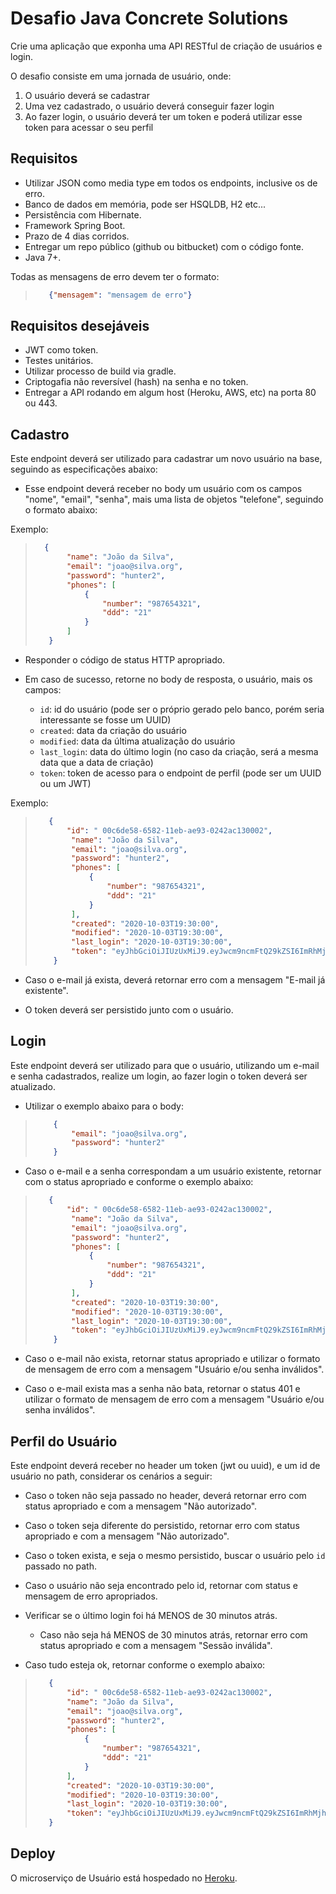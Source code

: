 # Desafio Java Concrete Solutions

Crie uma aplicação que exponha uma API RESTful de criação de usuários e login.

O desafio consiste em uma jornada de usuário, onde:
1. O usuário deverá se cadastrar
2. Uma vez cadastrado, o usuário deverá conseguir fazer login
3. Ao fazer login, o usuário deverá ter um token e poderá utilizar esse token para acessar o seu perfil

## Requisitos

* Utilizar JSON como media type em todos os endpoints, inclusive os de erro.
* Banco de dados em memória, pode ser HSQLDB, H2 etc...
* Persistência com Hibernate.
* Framework Spring Boot.
* Prazo de 4 dias corridos.
* Entregar um repo público (github ou bitbucket) com o código fonte.
* Java 7+.

Todas as mensagens de erro devem ter o formato:
>
>```json
>    {"mensagem": "mensagem de erro"}
>```

## Requisitos desejáveis

* JWT como token.
* Testes unitários.
* Utilizar processo de build via gradle.
* Criptogafia não reversível (hash) na senha e no token.
* Entregar a API rodando em algum host (Heroku, AWS, etc) na porta 80 ou 443.

## Cadastro
Este endpoint deverá ser utilizado para cadastrar um novo usuário na base, seguindo as especificações abaixo:

* Esse endpoint deverá receber no body um usuário com os campos "nome", "email", "senha", mais uma lista de objetos "telefone", seguindo o formato abaixo:

Exemplo:

>```json
>   {
>        "name": "João da Silva",
>        "email": "joao@silva.org",
>        "password": "hunter2",
>        "phones": [
>            {
>                "number": "987654321",
>                "ddd": "21"
>            }
>        ]
>    }
>```

* Responder o código de status HTTP apropriado.
  
* Em caso de sucesso, retorne no body de resposta, o usuário, mais os campos:
    * `id`: id do usuário (pode ser o próprio gerado pelo banco, porém seria interessante se fosse um UUID)
    * `created`: data da criação do usuário
    * `modified`: data da última atualização do usuário
    * `last_login`: data do último login (no caso da criação, será a mesma data que a  data de criação)
    * `token`: token de acesso para o endpoint de perfil (pode ser um UUID ou um JWT)

Exemplo:

>```json
>    {   
>        "id": " 00c6de58-6582-11eb-ae93-0242ac130002",
>         "name": "João da Silva",
>         "email": "joao@silva.org",
>         "password": "hunter2",
>         "phones": [
>             {
>                 "number": "987654321",
>                 "ddd": "21"
>             }
>         ],
>         "created": "2020-10-03T19:30:00",
>         "modified": "2020-10-03T19:30:00",
>         "last_login": "2020-10-03T19:30:00",
>         "token": "eyJhbGciOiJIUzUxMiJ9.eyJwcm9ncmFtQ29kZSI6ImRhMjhiNjk4MDM0M2I3ZjE3ODUwMDgyNzlmNzI0MGJiNWNmZDAyNjYiLCJ1c2VySWQiOiI1ZjkyZGI3Y2M3MDgxYjliOTZmNGNlNDkiLCJwZXJzb25JZCI6IjVmOTJkYjdjYzcwODFiOWI5NmY0Y2U0OSIsInVzZXJUeXBlIjoiQUNDT1VOVCIsInNlc3Npb25JZCI6Ijc1NWM0MTcyLWYyYjgtNDRiYS1hMzgzLTBlZGI2NzdlYTZiYyIsInJvbGVzIjoiIiwic3ViIjoiNjk0MjA2NjMwMzUiLCJhdWQiOiJ1bmtub3duIiwiaWF0IjoxNjA3NTM0MzU1LCJleHAiOjE2MDc1MzQ1MzV9.3GNRIE4ND_NSbe7cDYoVRUMMXj-_sZmwE_oX-u6Ju7xnUYipEjKz1A2m7mUfPa08BY3USe5zau220u0Zij3LEA"
>     }
> ```

* Caso o e-mail já exista, deverá retornar erro com a mensagem "E-mail já existente".
  
* O token deverá ser persistido junto com o usuário.

## Login 

Este endpoint deverá ser utilizado para que o usuário, utilizando um e-mail e senha cadastrados, realize um login, ao fazer login o token deverá ser atualizado.

* Utilizar o exemplo abaixo para o body:

> ```json
>     {
>         "email": "joao@silva.org",
>         "password": "hunter2"
>     }
> ```

* Caso o e-mail e a senha correspondam a um usuário existente, retornar com o status apropriado e conforme o exemplo abaixo:
  
>```json
>    {   
>        "id": " 00c6de58-6582-11eb-ae93-0242ac130002",
>         "name": "João da Silva",
>         "email": "joao@silva.org",
>         "password": "hunter2",
>         "phones": [
>             {
>                 "number": "987654321",
>                 "ddd": "21"
>             }
>         ],
>         "created": "2020-10-03T19:30:00",
>         "modified": "2020-10-03T19:30:00",
>         "last_login": "2020-10-03T19:30:00",
>         "token": "eyJhbGciOiJIUzUxMiJ9.eyJwcm9ncmFtQ29kZSI6ImRhMjhiNjk4MDM0M2I3ZjE3ODUwMDgyNzlmNzI0MGJiNWNmZDAyNjYiLCJ1c2VySWQiOiI1ZjkyZGI3Y2M3MDgxYjliOTZmNGNlNDkiLCJwZXJzb25JZCI6IjVmOTJkYjdjYzcwODFiOWI5NmY0Y2U0OSIsInVzZXJUeXBlIjoiQUNDT1VOVCIsInNlc3Npb25JZCI6Ijc1NWM0MTcyLWYyYjgtNDRiYS1hMzgzLTBlZGI2NzdlYTZiYyIsInJvbGVzIjoiIiwic3ViIjoiNjk0MjA2NjMwMzUiLCJhdWQiOiJ1bmtub3duIiwiaWF0IjoxNjA3NTM0MzU1LCJleHAiOjE2MDc1MzQ1MzV9.3GNRIE4ND_NSbe7cDYoVRUMMXj-_sZmwE_oX-u6Ju7xnUYipEjKz1A2m7mUfPa08BY3USe5zau220u0Zij3LEA"
>     }
> ```

* Caso o e-mail não exista, retornar status apropriado e utilizar o formato de mensagem de erro com a mensagem "Usuário e/ou senha inválidos".

* Caso o e-mail exista mas a senha não bata, retornar o status 401 e utilizar o formato de mensagem de erro com a mensagem "Usuário e/ou senha inválidos".

## Perfil do Usuário

Este endpoint deverá receber no header um token (jwt ou uuid), e um id de usuário no path, considerar os cenários a seguir:

* Caso o token não seja passado no header, deverá retornar erro com status apropriado e com a mensagem "Não autorizado".

* Caso o token seja diferente do persistido, retornar erro com status apropriado e com a mensagem "Não autorizado".
  
* Caso o token exista, e seja o mesmo persistido, buscar o usuário pelo `id` passado no path.

* Caso o usuário não seja encontrado pelo id, retornar com status e mensagem de erro apropriados.

* Verificar se o último login foi há MENOS de 30 minutos atrás. 
     * Caso não seja há MENOS de 30 minutos atrás, retornar erro com status apropriado e com a mensagem "Sessão inválida".
  
* Caso tudo esteja ok, retornar conforme o exemplo abaixo:
  
>```json
>    {   
>        "id": " 00c6de58-6582-11eb-ae93-0242ac130002",
>        "name": "João da Silva",
>        "email": "joao@silva.org",
>        "password": "hunter2",
>        "phones": [
>            {
>                "number": "987654321",
>                "ddd": "21"
>            }
>        ],
>        "created": "2020-10-03T19:30:00",
>        "modified": "2020-10-03T19:30:00",
>        "last_login": "2020-10-03T19:30:00",
>        "token": "eyJhbGciOiJIUzUxMiJ9.eyJwcm9ncmFtQ29kZSI6ImRhMjhiNjk4MDM0M2I3ZjE3ODUwMDgyNzlmNzI0MGJiNWNmZDAyNjYiLCJ1c2VySWQiOiI1ZjkyZGI3Y2M3MDgxYjliOTZmNGNlNDkiLCJwZXJzb25JZCI6IjVmOTJkYjdjYzcwODFiOWI5NmY0Y2U0OSIsInVzZXJUeXBlIjoiQUNDT1VOVCIsInNlc3Npb25JZCI6Ijc1NWM0MTcyLWYyYjgtNDRiYS1hMzgzLTBlZGI2NzdlYTZiYyIsInJvbGVzIjoiIiwic3ViIjoiNjk0MjA2NjMwMzUiLCJhdWQiOiJ1bmtub3duIiwiaWF0IjoxNjA3NTM0MzU1LCJleHAiOjE2MDc1MzQ1MzV9.3GNRIE4ND_NSbe7cDYoVRUMMXj-_sZmwE_oX-u6Ju7xnUYipEjKz1A2m7mUfPa08BY3USe5zau220u0Zij3LEA"
>    }
>```

## Deploy

O microserviço de Usuário está hospedado no [Heroku](https://desafio-accenture-alex3997.herokuapp.com/).